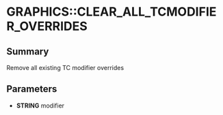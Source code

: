 # GRAPHICS::CLEAR_ALL_TCMODIFIER_OVERRIDES

## Summary
Remove all existing TC modifier overrides

## Parameters
* **STRING** modifier